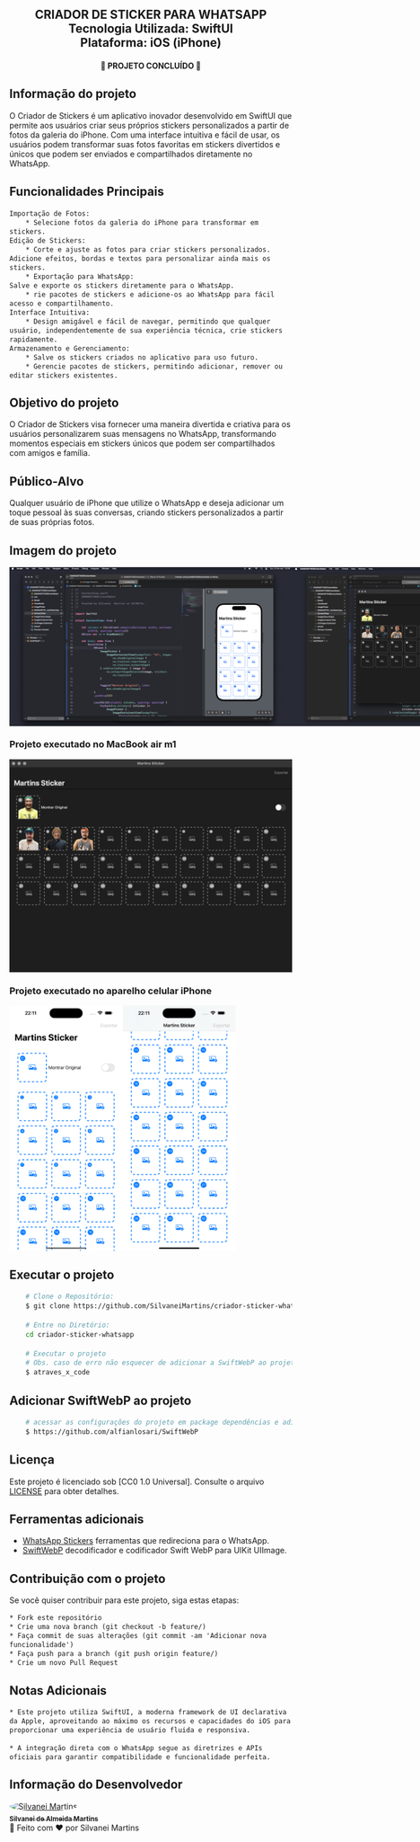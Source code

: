 <h2 align="center">
    CRIADOR DE STICKER PARA WHATSAPP
    <br />
    Tecnologia Utilizada: SwiftUI <br />
    Plataforma: iOS (iPhone)
</h2>

<h4 align="center">
    🚀 PROJETO CONCLUÍDO 🚀
</h4>

## Informação do projeto

O Criador de Stickers é um aplicativo inovador desenvolvido em SwiftUI que permite aos usuários criar seus próprios stickers personalizados a partir de fotos da galeria do iPhone. Com uma interface intuitiva e fácil de usar, os usuários podem transformar suas fotos favoritas em stickers divertidos e únicos que podem ser enviados e compartilhados diretamente no WhatsApp.

## Funcionalidades Principais

    Importação de Fotos:
        * Selecione fotos da galeria do iPhone para transformar em stickers.
    Edição de Stickers:
        * Corte e ajuste as fotos para criar stickers personalizados.
    Adicione efeitos, bordas e textos para personalizar ainda mais os stickers.
        * Exportação para WhatsApp:
    Salve e exporte os stickers diretamente para o WhatsApp.
        * rie pacotes de stickers e adicione-os ao WhatsApp para fácil acesso e compartilhamento.
    Interface Intuitiva:
        * Design amigável e fácil de navegar, permitindo que qualquer usuário, independentemente de sua experiência técnica, crie stickers rapidamente.
    Armazenamento e Gerenciamento:
        * Salve os stickers criados no aplicativo para uso futuro.
        * Gerencie pacotes de stickers, permitindo adicionar, remover ou editar stickers existentes.

## Objetivo do projeto

O Criador de Stickers visa fornecer uma maneira divertida e criativa para os usuários personalizarem suas mensagens no WhatsApp, transformando momentos especiais em stickers únicos que podem ser compartilhados com amigos e família.

## Público-Alvo

Qualquer usuário de iPhone que utilize o WhatsApp e deseja adicionar um toque pessoal às suas conversas, criando stickers personalizados a partir de suas próprias fotos.

## Imagem do projeto

<div style="display: flex; flex-direction: 'row';">
    <img src="./screens/ide_1.png"> <br />
    <img src="./screens/ide_2.png">
</div>

### Projeto executado no MacBook air m1

<div style="display: flex; flex-direction: 'row';">
    <img src="./screens/sticker_ide_1.png">
</div>

### Projeto executado no aparelho celular iPhone

<div style="display: flex; flex-direction: 'row'; align-items: 'center';">
    <img src="./screens/mobile_1.png" width=40%>
    <img src="./screens/mobile_2.png" width=40%>
</div>

## Executar o projeto

```bash
    # Clone o Repositório:
    $ git clone https://github.com/SilvaneiMartins/criador-sticker-whatsapp

    # Entre no Diretório:
    cd criador-sticker-whatsapp

    # Executar o projeto
    # Obs. caso de erro não esquecer de adicionar a SwiftWebP ao projeto
    $ atraves_x_code
```

## Adicionar SwiftWebP ao projeto

```bash
    # acessar as configurações do projeto em package dependências e adicionar o link.
    $ https://github.com/alfianlosari/SwiftWebP
```

## Licença

Este projeto é licenciado sob [CC0 1.0 Universal]. Consulte o arquivo [LICENSE](https://github.com/SilvaneiMartins/criador-sticker-whatsapp/blob/master/LICENSE) para obter detalhes.

## Ferramentas adicionais

- [WhatsApp Stickers](https://github.com/WhatsApp/stickers) ferramentas que redireciona para o WhatsApp.
- [SwiftWebP](https://github.com/alfianlosari/SwiftWebP) decodificador e codificador Swift WebP para UIKit UIImage.

## Contribuição com o projeto

Se você quiser contribuir para este projeto, siga estas etapas:

    * Fork este repositório
    * Crie uma nova branch (git checkout -b feature/)
    * Faça commit de suas alterações (git commit -am 'Adicionar nova funcionalidade')
    * Faça push para a branch (git push origin feature/)
    * Crie um novo Pull Request

## Notas Adicionais

    * Este projeto utiliza SwiftUI, a moderna framework de UI declarativa da Apple, aproveitando ao máximo os recursos e capacidades do iOS para proporcionar uma experiência de usuário fluida e responsiva.

    * A integração direta com o WhatsApp segue as diretrizes e APIs oficiais para garantir compatibilidade e funcionalidade perfeita.

## Informação do Desenvolvedor

<a href="https://github.com/SilvaneiMartins">
    <img
        style="border-radius:50%"
        src="https://github.com/SilvaneiMartins.png"
        width="100px;"
        alt="Silvanei Martins"
    />
    <br />
    <sub>
        <b>Silvanei de Almeida Martins</b>
    </sub>
</a>
     <a href="https://github.com/SilvaneiMartins" title="Silvanei martins" >
 </a>
<br />
🚀 Feito com ❤️ por Silvanei Martins
